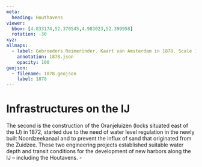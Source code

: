 ```yaml
---
meta: 
  heading: Houthavens 
viewer: 
  bbox: [4.833174,52.370545,4.983023,52.399958] 
  rotation: -30 
xyz: 
allmaps: 
  - label: Gebroeders Reimerinder. Kaart van Amsterdam in 1878. Scale 1:20000. Stadsarchief Amsterdam. 
    annotation: 1878.json 
    opacity: 100 
geojson: 
  - filename: 1878.geojson 
    label: 1878 
--- 
```

# Infrastructures on the IJ 
The second is the construction of the Oranjeluizen (locks situated east of the IJ) in 1872, started due to the need of water level regulation in the newly built Noordzeekanaal and to prevent the influx of sand that originated from the Zuidzee. These two engineering projects established suitable water depth and transit conditions for the development of new harbors along the IJ – including the Houtavens. - 
